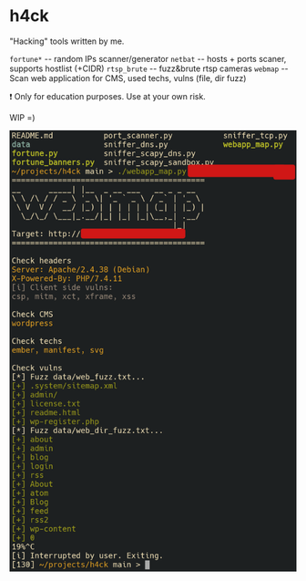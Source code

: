 # h4ck

"Hacking" tools written by me.

`fortune*` -- random IPs scanner/generator
`netbat` -- hosts + ports scaner, supports hostlist (+CIDR)
`rtsp_brute` -- fuzz&brute rtsp cameras
`webmap` -- Scan web application for CMS, used techs, vulns (file, dir fuzz)

:exclamation: Only for education purposes. Use at your own risk.

WIP =)

![fagci's webmap results](webmap.png)
